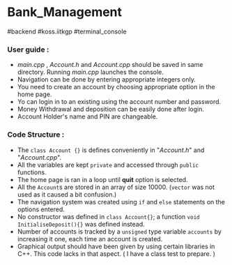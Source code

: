 # Bank_Management
#backend #koss.iitkgp #terminal_console

### User guide : 

* *main.cpp* , *Account.h* and *Account.cpp* should be saved in same directory. Running *main.cpp* launches the console. 
* Navigation can be done by entering appropriate integers only.
* You need to create an account by choosing appropriate option in the home page.
* Yo can login in to an existing using the account number and password.
* Money Withdrawal and deposition can be easily done after login.
* Account Holder's name and PIN are changeable.

### Code Structure :
* The `class Account {}` is defines conveniently in "*Account.h*" and "*Account.cpp*".
* All the variables are kept `private` and accessed through `public` functions.
* The home page is ran in a loop until **quit** option is selected.
* All the `Account`s are stored in an array of size 10000. (`vector` was not used as it caused a bit confusion.)
* The navigation system was created using `if` and `else` statements on the options entered.
* No constructor was defined in `class Account{}`; a function `void InitialiseDeposit(){}` was defined instead.
* Number of accounts is tracked by a `unsigned` type variable `accounts` by increasing it one, each time an account is created.
* Graphical output should have been given by using certain libraries in C++. This code lacks in that aspect. ( I have a class test to prepare. )

